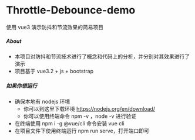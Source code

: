 # Throttle-Debounce-demo
使用 vue3 演示防抖和节流效果的简易项目



##### About

- 本项目对防抖和节流技术进行了概念和代码上的分析，并分别对其效果进行了演示
- 项目基于 vue3.2 + js + bootstrap



##### 如果你想运行

- 确保本地有 nodejs 环境
  - 你可以到这里下载环境 https://nodejs.org/en/download/
  - 你可以使用终端命令 npm -v ，node -v 进行验证
- 在终端使用 npm i -g @vue/cli 命令安装 vue cli
- 在项目文件下使用终端运行 npm run serve，打开端口即可